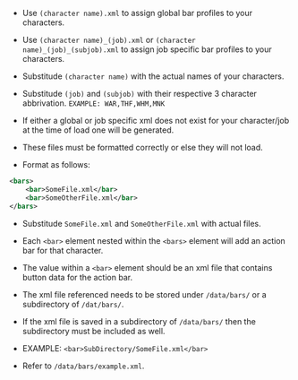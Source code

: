 - Use `(character name).xml` to assign global bar profiles to your characters.
- Use `(character name)_(job).xml` or `(character name)_(job)_(subjob).xml` to assign job specific bar profiles to your characters.
- Substitude `(character name)` with the actual names of your characters.
- Substitude `(job)` and `(subjob)` with their respective 3 character abbrivation. `EXAMPLE: WAR,THF,WHM,MNK`
- If either a global or job specific xml does not exist for your character/job at the time of load one will be generated.
- These files must be formatted correctly or else they will not load.

- Format as follows:

```xml
<bars>
    <bar>SomeFile.xml</bar>
    <bar>SomeOtherFile.xml</bar>
</bars>
```

- Substitude `SomeFile.xml` and `SomeOtherFile.xml` with actual files.
- Each `<bar>` element nested within the `<bars>` element will add an action bar for that character.
- The value within a `<bar>` element should be an xml file that contains button data for the action bar. 
- The xml file referenced needs to be stored under `/data/bars/` or a subdirectory of `/dat/bars/`.
- If the xml file is saved in a subdirectory of `/data/bars/` then the subdirectory must be included as well.

- EXAMPLE: `<bar>SubDirectory/SomeFile.xml</bar>`

- Refer to `/data/bars/example.xml`.